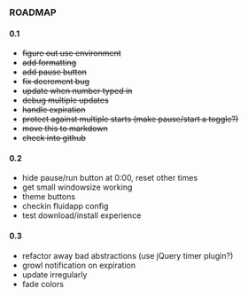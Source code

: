 ### ROADMAP

#### 0.1

  * <strike>figure out use environment</strike>
  * <strike>add formatting</strike>
  * <strike>add pause button</strike>
  * <strike>fix decrement bug</strike>
  * <strike>update when number typed in</strike>
  * <strike>debug multiple updates</strike>
  * <strike>handle expiration</strike>
  * <strike>protect against multiple starts (make pause/start a toggle?)</strike>
  * <strike>move this to markdown</strike>
  * <strike>check into github</strike>

#### 0.2

  * hide pause/run button at 0:00, reset other times
  * get small windowsize working
  * theme buttons 
  * checkin fluidapp config
  * test download/install experience 
  
#### 0.3

  * refactor away bad abstractions (use jQuery timer plugin?)
  * growl notification on expiration
  * update irregularly
  * fade colors

